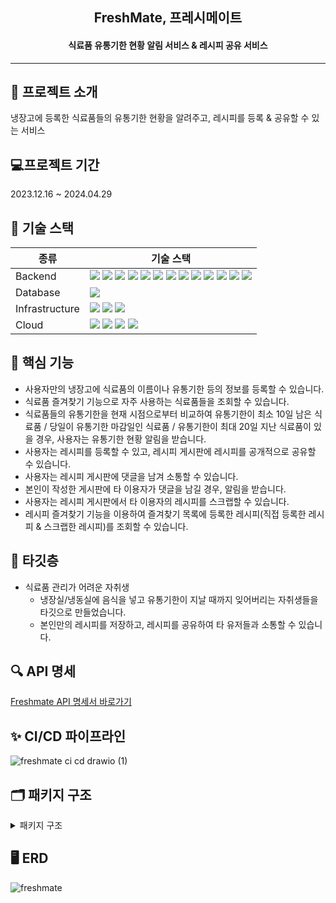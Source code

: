 <h2 align="center">FreshMate, 프레시메이트</h2>
<h4 align="center">식료품 유통기한 현황 알림 서비스 & 레시피 공유 서비스</h4>

--------------------------------------------------------------

## 💌 프로젝트 소개
냉장고에 등록한 식료품들의 유통기한 현황을 알려주고, 레시피를 등록 & 공유할 수 있는 서비스

## 💻프로젝트 기간
2023.12.16 ~ 2024.04.29

## 🧱 기술 스택


|종류|기술 스택|
|---|------|
|Backend|<img src="https://img.shields.io/badge/Java%2017-007396?style=for-the-badge&logo=openJDK&logoColor=white"/> <img src="https://img.shields.io/badge/Spring%206-6DB33F?style=for-the-badge&logo=Spring&logoColor=white" />  <img src="https://img.shields.io/badge/Springboot%203.2.0-6DB33F?style=for-the-badge&logo=Springboot&logoColor=white"/> <img src="https://img.shields.io/badge/Spring%20Security-6DB33F?style=for-the-badge&logo=spring-security&logoColor=white" />  <img src="https://img.shields.io/badge/Gradle-02303A?style=for-the-badge&logo=Gradle&logoColor=white"/> <img src="https://img.shields.io/badge/JPA-F37143?style=for-the-badge&logoColor=white"/> <img src="https://img.shields.io/badge/QueryDSL-0769AD?style=for-the-badge&logoColor=white"/>  <img src="https://img.shields.io/badge/Asciidoctor-E40046?style=for-the-badge&logo=asciidoctor&logoColor=white">  <img src="https://img.shields.io/badge/Server%20Sent%20Events-09B3AF?style=for-the-badge&logoColor=white"/>  <img src="https://img.shields.io/badge/JWT-ED8106?style=for-the-badge&logoColor=white"/> <img src="https://img.shields.io/badge/JUnit5-25A162?style=for-the-badge&logo=JUnit5&logoColor=white"/>  <img src="https://img.shields.io/badge/Mokito-0170CE?style=for-the-badge&logoColor=white"/> <img src="https://img.shields.io/badge/Spring%20REST%20Docs-8CA1AF?style=for-the-badge&logoColor=white"/> 
|Database|<img src="https://img.shields.io/badge/MySQL%208-4479A1?style=for-the-badge&logo=MySQL&logoColor=white"/>  |
|Infrastructure|<img src="https://img.shields.io/badge/NGINX-009639?style=for-the-badge&logo=nginx&logoColor=white"/>  <img src="https://img.shields.io/badge/Docker-2496ED?style=for-the-badge&logo=Docker&logoColor=white"/> <img src="https://img.shields.io/badge/Docker%20Hub-2496ED?style=for-the-badge&logo=Docker&logoColor=white"/>   |
|Cloud|<img src="https://img.shields.io/badge/AWS%20EC2-FF9900?style=for-the-badge&logo=Amazon-EC2&logoColor=white"/> <img src="https://img.shields.io/badge/AWS%20RDS-527FFF?style=for-the-badge&logo=Amazon-RDS&logoColor=white"/> <img src="https://img.shields.io/badge/AWS%20S3-569A31?style=for-the-badge&logo=Amazon-S3&logoColor=white"/> <img src="https://img.shields.io/badge/GitHub%20Actions-2088FF?style=for-the-badge&logo=GitHub-Actions&logoColor=white"/>   |

## 🔮 핵심 기능
<!--- 식료품 즐겨찾기 기능으로 자주 사용하는 식료품을 조회할 수 있고, 즐겨 찾는 식료품을 통해 식료품을 냉장고에 간단하게 등록할 수 있습니다.-->
- 사용자만의 냉장고에 식료품의 이름이나 유통기한 등의 정보를 등록할 수 있습니다.
- 식료품 즐겨찾기 기능으로 자주 사용하는 식료품들을 조회할 수 있습니다.
- 식료품들의 유통기한을 현재 시점으로부터 비교하여 유통기한이 최소 10일 남은 식료품 / 당일이 유통기한 마감일인 식료품 / 유통기한이 최대 20일 지난 식료품이 있을 경우, 사용자는 유통기한 현황 알림을 받습니다.
- 사용자는 레시피를 등록할 수 있고, 레시피 게시판에 레시피를 공개적으로 공유할 수 있습니다.
- 사용자는 레시피 게시판에 댓글을 남겨 소통할 수 있습니다.
- 본인이 작성한 게시판에 타 이용자가 댓글을 남길 경우, 알림을 받습니다.
- 사용자는 레시피 게시판에서 타 이용자의 레시피를 스크랩할 수 있습니다.
- 레시피 즐겨찾기 기능을 이용하여 즐겨찾기 목록에 등록한 레시피(직접 등록한 레시피 & 스크랩한 레시피)를 조회할 수 있습니다.

## 📌 타깃층
- 식료품 관리가 어려운 자취생
  - 냉장실/냉동실에 음식을 넣고 유통기한이 지날 때까지 잊어버리는 자취생들을 타깃으로 만들었습니다.
  - 본인만의 레시피를 저장하고, 레시피를 공유하여 타 유저들과 소통할 수 있습니다.

<!--## 📄 프로젝트 문서-->

## 🔍 API 명세
[Freshmate API 명세서 바로가기](http://13.124.73.236/docs)


## ✨ CI/CD 파이프라인
![freshmate ci cd drawio (1)](https://github.com/hyee0715/freshmate/assets/59169881/3c35f928-6678-4977-8817-b86456557349)


<!--## 📈 플로우 차트-->


## 🗂️ 패키지 구조
<details>
  <summary>패키지 구조</summary>
  
```

📦 
├─ .github
│  └─ workflows
│     └─ cicd-script.yml
├─ .gitignore
├─ Dockerfile-blue
├─ Dockerfile-green
├─ README.md
├─ build.gradle
├─ gradle
│  └─ wrapper
│     ├─ gradle-wrapper.jar
│     └─ gradle-wrapper.properties
├─ gradlew
├─ gradlew.bat
├─ settings.gradle
└─ src
   ├─ docs
   │  └─ asciidoc
   │     ├─ Auth.adoc
   │     ├─ Comment.adoc
   │     ├─ Grocery.adoc
   │     ├─ GroceryBucket.adoc
   │     ├─ Member.adoc
   │     ├─ Post.adoc
   │     ├─ Recipe.adoc
   │     ├─ RecipeBucket.adoc
   │     ├─ Refrigerator.adoc
   │     └─ Storage.adoc
   ├─ main
   │  ├─ java
   │  │  └─ com
   │  │     └─ icebox
   │  │        └─ freshmate
   │  │           ├─ FreshmateApplication.java
   │  │           ├─ domain
   │  │           │  ├─ auth
   │  │           │  │  ├─ application
   │  │           │  │  │  ├─ AuthService.java
   │  │           │  │  │  ├─ JwtService.java
   │  │           │  │  │  ├─ PrincipalDetails.java
   │  │           │  │  │  ├─ PrincipalDetailsService.java
   │  │           │  │  │  ├─ dto
   │  │           │  │  │  │  ├─ request
   │  │           │  │  │  │  │  ├─ MemberLoginReq.java
   │  │           │  │  │  │  │  ├─ MemberSignUpAuthReq.java
   │  │           │  │  │  │  │  └─ MemberWithdrawReq.java
   │  │           │  │  │  │  └─ response
   │  │           │  │  │  │     └─ MemberAuthRes.java
   │  │           │  │  │  ├─ filter
   │  │           │  │  │  │  ├─ JsonUsernamePasswordAuthenticationFilter.java
   │  │           │  │  │  │  └─ JwtAuthenticationProcessingFilter.java
   │  │           │  │  │  └─ handler
   │  │           │  │  │     ├─ LoginFailureHandler.java
   │  │           │  │  │     └─ LoginSuccessJwtProvideHandler.java
   │  │           │  │  └─ presentation
   │  │           │  │     └─ AuthController.java
   │  │           │  ├─ comment
   │  │           │  │  ├─ application
   │  │           │  │  │  ├─ CommentService.java
   │  │           │  │  │  └─ dto
   │  │           │  │  │     ├─ request
   │  │           │  │  │     │  ├─ CommentCreateReq.java
   │  │           │  │  │     │  └─ CommentUpdateReq.java
   │  │           │  │  │     └─ response
   │  │           │  │  │        ├─ CommentRes.java
   │  │           │  │  │        └─ CommentsRes.java
   │  │           │  │  ├─ domain
   │  │           │  │  │  ├─ Comment.java
   │  │           │  │  │  ├─ CommentImage.java
   │  │           │  │  │  ├─ CommentImageRepository.java
   │  │           │  │  │  ├─ CommentRepository.java
   │  │           │  │  │  ├─ CommentRepositoryCustom.java
   │  │           │  │  │  └─ CommentRepositoryImpl.java
   │  │           │  │  └─ presentation
   │  │           │  │     └─ CommentController.java
   │  │           │  ├─ grocery
   │  │           │  │  ├─ application
   │  │           │  │  │  ├─ GrocerySchedulingService.java
   │  │           │  │  │  ├─ GroceryService.java
   │  │           │  │  │  └─ dto
   │  │           │  │  │     ├─ request
   │  │           │  │  │     │  └─ GroceryReq.java
   │  │           │  │  │     └─ response
   │  │           │  │  │        ├─ GroceriesRes.java
   │  │           │  │  │        └─ GroceryRes.java
   │  │           │  │  ├─ domain
   │  │           │  │  │  ├─ Grocery.java
   │  │           │  │  │  ├─ GroceryExpirationType.java
   │  │           │  │  │  ├─ GroceryImage.java
   │  │           │  │  │  ├─ GroceryImageRepository.java
   │  │           │  │  │  ├─ GroceryRepository.java
   │  │           │  │  │  ├─ GroceryRepositoryCustom.java
   │  │           │  │  │  ├─ GroceryRepositoryImpl.java
   │  │           │  │  │  └─ GroceryType.java
   │  │           │  │  └─ presentation
   │  │           │  │     └─ GroceryController.java
   │  │           │  ├─ grocerybucket
   │  │           │  │  ├─ application
   │  │           │  │  │  ├─ GroceryBucketService.java
   │  │           │  │  │  └─ dto
   │  │           │  │  │     ├─ request
   │  │           │  │  │     │  └─ GroceryBucketReq.java
   │  │           │  │  │     └─ response
   │  │           │  │  │        ├─ GroceryBucketRes.java
   │  │           │  │  │        └─ GroceryBucketsRes.java
   │  │           │  │  ├─ domain
   │  │           │  │  │  ├─ GroceryBucket.java
   │  │           │  │  │  ├─ GroceryBucketRepository.java
   │  │           │  │  │  ├─ GroceryBucketRepositoryCustom.java
   │  │           │  │  │  └─ GroceryBucketRepositoryImpl.java
   │  │           │  │  └─ presentation
   │  │           │  │     └─ GroceryBucketController.java
   │  │           │  ├─ image
   │  │           │  │  ├─ application
   │  │           │  │  │  ├─ ImageService.java
   │  │           │  │  │  └─ dto
   │  │           │  │  │     ├─ request
   │  │           │  │  │     │  ├─ ImageDeleteReq.java
   │  │           │  │  │     │  └─ ImageUploadReq.java
   │  │           │  │  │     └─ response
   │  │           │  │  │        ├─ ImageRes.java
   │  │           │  │  │        └─ ImagesRes.java
   │  │           │  │  ├─ domain
   │  │           │  │  │  └─ Image.java
   │  │           │  │  ├─ exception
   │  │           │  │  │  ├─ ImageIOException.java
   │  │           │  │  │  └─ InvalidFileTypeException.java
   │  │           │  │  └─ infrastructure
   │  │           │  │     ├─ LocalImageService.java
   │  │           │  │     └─ S3ImageService.java
   │  │           │  ├─ member
   │  │           │  │  ├─ application
   │  │           │  │  │  ├─ MemberService.java
   │  │           │  │  │  └─ dto
   │  │           │  │  │     ├─ request
   │  │           │  │  │     │  ├─ MemberUpdateInfoReq.java
   │  │           │  │  │     │  └─ MemberUpdatePasswordReq.java
   │  │           │  │  │     └─ response
   │  │           │  │  │        └─ MemberInfoRes.java
   │  │           │  │  ├─ domain
   │  │           │  │  │  ├─ Member.java
   │  │           │  │  │  ├─ MemberRepository.java
   │  │           │  │  │  └─ Role.java
   │  │           │  │  └─ presentation
   │  │           │  │     └─ MemberController.java
   │  │           │  ├─ notification
   │  │           │  │  ├─ application
   │  │           │  │  │  ├─ NotificationEventListener.java
   │  │           │  │  │  ├─ NotificationEventPublisher.java
   │  │           │  │  │  ├─ NotificationService.java
   │  │           │  │  │  └─ dto
   │  │           │  │  │     ├─ request
   │  │           │  │  │     │  └─ NotificationReq.java
   │  │           │  │  │     └─ response
   │  │           │  │  │        └─ NotificationRes.java
   │  │           │  │  ├─ domain
   │  │           │  │  │  ├─ EmitterRepository.java
   │  │           │  │  │  ├─ Notification.java
   │  │           │  │  │  ├─ NotificationContent.java
   │  │           │  │  │  ├─ NotificationRepository.java
   │  │           │  │  │  ├─ NotificationType.java
   │  │           │  │  │  └─ RelatedUrl.java
   │  │           │  │  ├─ infrastructure
   │  │           │  │  │  └─ EmitterRepositoryImpl.java
   │  │           │  │  └─ presentation
   │  │           │  │     └─ NotificationController.java
   │  │           │  ├─ post
   │  │           │  │  ├─ application
   │  │           │  │  │  ├─ PostService.java
   │  │           │  │  │  └─ dto
   │  │           │  │  │     ├─ request
   │  │           │  │  │     │  └─ PostReq.java
   │  │           │  │  │     └─ response
   │  │           │  │  │        ├─ PostRes.java
   │  │           │  │  │        └─ PostsRes.java
   │  │           │  │  ├─ domain
   │  │           │  │  │  ├─ Post.java
   │  │           │  │  │  ├─ PostImage.java
   │  │           │  │  │  ├─ PostImageRepository.java
   │  │           │  │  │  ├─ PostRepository.java
   │  │           │  │  │  ├─ PostRepositoryCustom.java
   │  │           │  │  │  └─ PostRepositoryImpl.java
   │  │           │  │  └─ presentation
   │  │           │  │     └─ PostController.java
   │  │           │  ├─ recipe
   │  │           │  │  ├─ application
   │  │           │  │  │  ├─ RecipeService.java
   │  │           │  │  │  └─ dto
   │  │           │  │  │     ├─ request
   │  │           │  │  │     │  ├─ RecipeCreateReq.java
   │  │           │  │  │     │  └─ RecipeUpdateReq.java
   │  │           │  │  │     └─ response
   │  │           │  │  │        ├─ RecipeRes.java
   │  │           │  │  │        └─ RecipesRes.java
   │  │           │  │  ├─ domain
   │  │           │  │  │  ├─ Recipe.java
   │  │           │  │  │  ├─ RecipeImage.java
   │  │           │  │  │  ├─ RecipeImageRepository.java
   │  │           │  │  │  ├─ RecipeRepository.java
   │  │           │  │  │  ├─ RecipeRepositoryCustom.java
   │  │           │  │  │  ├─ RecipeRepositoryImpl.java
   │  │           │  │  │  └─ RecipeType.java
   │  │           │  │  └─ presentation
   │  │           │  │     └─ RecipeController.java
   │  │           │  ├─ recipebucket
   │  │           │  │  ├─ application
   │  │           │  │  │  ├─ RecipeBucketService.java
   │  │           │  │  │  └─ dto
   │  │           │  │  │     ├─ request
   │  │           │  │  │     │  └─ RecipeBucketReq.java
   │  │           │  │  │     └─ response
   │  │           │  │  │        ├─ RecipeBucketRes.java
   │  │           │  │  │        └─ RecipeBucketsRes.java
   │  │           │  │  ├─ domain
   │  │           │  │  │  ├─ RecipeBucket.java
   │  │           │  │  │  ├─ RecipeBucketRepository.java
   │  │           │  │  │  ├─ RecipeBucketRepositoryCustom.java
   │  │           │  │  │  └─ RecipeBucketRepositoryImpl.java
   │  │           │  │  └─ presentation
   │  │           │  │     └─ RecipeBucketController.java
   │  │           │  ├─ recipegrocery
   │  │           │  │  ├─ application
   │  │           │  │  │  └─ dto
   │  │           │  │  │     ├─ request
   │  │           │  │  │     │  └─ RecipeGroceryReq.java
   │  │           │  │  │     └─ response
   │  │           │  │  │        └─ RecipeGroceryRes.java
   │  │           │  │  └─ domain
   │  │           │  │     ├─ RecipeGrocery.java
   │  │           │  │     └─ RecipeGroceryRepository.java
   │  │           │  ├─ refrigerator
   │  │           │  │  ├─ application
   │  │           │  │  │  ├─ RefrigeratorService.java
   │  │           │  │  │  └─ dto
   │  │           │  │  │     ├─ request
   │  │           │  │  │     │  └─ RefrigeratorReq.java
   │  │           │  │  │     └─ response
   │  │           │  │  │        ├─ RefrigeratorRes.java
   │  │           │  │  │        └─ RefrigeratorsRes.java
   │  │           │  │  ├─ domain
   │  │           │  │  │  ├─ Refrigerator.java
   │  │           │  │  │  ├─ RefrigeratorRepository.java
   │  │           │  │  │  ├─ RefrigeratorRepositoryCustom.java
   │  │           │  │  │  └─ RefrigeratorRepositoryImpl.java
   │  │           │  │  └─ presentation
   │  │           │  │     └─ RefrigeratorController.java
   │  │           │  └─ storage
   │  │           │     ├─ application
   │  │           │     │  ├─ StorageService.java
   │  │           │     │  └─ dto
   │  │           │     │     ├─ request
   │  │           │     │     │  ├─ StorageCreateReq.java
   │  │           │     │     │  └─ StorageUpdateReq.java
   │  │           │     │     └─ response
   │  │           │     │        ├─ StorageRes.java
   │  │           │     │        └─ StoragesRes.java
   │  │           │     ├─ domain
   │  │           │     │  ├─ Storage.java
   │  │           │     │  ├─ StorageRepository.java
   │  │           │     │  ├─ StorageRepositoryCustom.java
   │  │           │     │  ├─ StorageRepositoryImpl.java
   │  │           │     │  └─ StorageType.java
   │  │           │     └─ presentation
   │  │           │        └─ StorageController.java
   │  │           └─ global
   │  │              ├─ BaseEntity.java
   │  │              ├─ cicd
   │  │              │  └─ HealthCheckController.java
   │  │              ├─ config
   │  │              │  ├─ AsyncConfig.java
   │  │              │  ├─ JpaConfig.java
   │  │              │  ├─ S3Config.java
   │  │              │  ├─ SchedulerConfig.java
   │  │              │  └─ SecurityConfig.java
   │  │              ├─ docs
   │  │              │  └─ DocsViewController.java
   │  │              ├─ error
   │  │              │  ├─ ErrorCode.java
   │  │              │  ├─ ErrorResponse.java
   │  │              │  ├─ GlobalExceptionHandler.java
   │  │              │  └─ exception
   │  │              │     ├─ AuthenticationException.java
   │  │              │     ├─ BusinessException.java
   │  │              │     ├─ EntityNotFoundException.java
   │  │              │     └─ InvalidValueException.java
   │  │              └─ util
   │  │                 └─ SortTypeUtils.java
   │  └─ resources
   │     ├─ application.yml
   │     ├─ static
   │     │  └─ docs
   │     │     ├─ Auth.html
   │     │     ├─ Comment.html
   │     │     ├─ Grocery.html
   │     │     ├─ GroceryBucket.html
   │     │     ├─ Member.html
   │     │     ├─ Post.html
   │     │     ├─ Recipe.html
   │     │     ├─ RecipeBucket.html
   │     │     ├─ Refrigerator.html
   │     │     └─ Storage.html
   │     └─ templates
   │        └─ docs
   │           └─ docs-home.html
   └─ test
      └─ java
         └─ com
            └─ icebox
               └─ freshmate
                  ├─ domain
                  │  ├─ auth
                  │  │  ├─ application
                  │  │  │  ├─ AuthServiceTest.java
                  │  │  │  └─ PrincipalDetailsServiceTest.java
                  │  │  └─ presentation
                  │  │     └─ AuthControllerTest.java
                  │  ├─ comment
                  │  │  ├─ application
                  │  │  │  └─ CommentServiceTest.java
                  │  │  └─ presentation
                  │  │     └─ CommentControllerTest.java
                  │  ├─ grocery
                  │  │  ├─ application
                  │  │  │  └─ GroceryServiceTest.java
                  │  │  ├─ domain
                  │  │  │  └─ GroceryRepositoryTest.java
                  │  │  └─ presentation
                  │  │     └─ GroceryControllerTest.java
                  │  ├─ grocerybucket
                  │  │  ├─ application
                  │  │  │  └─ GroceryBucketServiceTest.java
                  │  │  └─ presentation
                  │  │     └─ GroceryBucketControllerTest.java
                  │  ├─ member
                  │  │  ├─ application
                  │  │  │  └─ MemberServiceTest.java
                  │  │  └─ presentation
                  │  │     └─ MemberControllerTest.java
                  │  ├─ post
                  │  │  ├─ application
                  │  │  │  └─ PostServiceTest.java
                  │  │  └─ presentation
                  │  │     └─ PostControllerTest.java
                  │  ├─ recipe
                  │  │  ├─ application
                  │  │  │  └─ RecipeServiceTest.java
                  │  │  └─ presentation
                  │  │     └─ RecipeControllerTest.java
                  │  ├─ recipebucket
                  │  │  ├─ application
                  │  │  │  └─ RecipeBucketServiceTest.java
                  │  │  └─ presentation
                  │  │     └─ RecipeBucketControllerTest.java
                  │  ├─ refrigerator
                  │  │  ├─ application
                  │  │  │  └─ RefrigeratorServiceTest.java
                  │  │  └─ presentation
                  │  │     └─ RefrigeratorControllerTest.java
                  │  └─ storage
                  │     ├─ application
                  │     │  └─ StorageServiceTest.java
                  │     └─ presentation
                  │        └─ StorageControllerTest.java
                  └─ global
                     └─ TestPrincipalDetailsService.java
                     
  
```

</details>

## 🖥 ERD
![freshmate](https://github.com/hyee0715/freshmate/assets/59169881/7b048e50-c922-4737-b27c-b9770dc21ed8)
